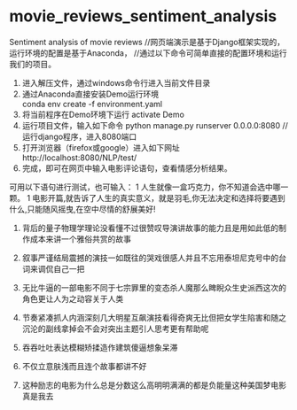 # movie_reviews_sentiment_analysis
Sentiment analysis of movie reviews 
//网页端演示是基于Django框架实现的，运行环境的配置是基于Anaconda，
//通过以下命令可简单直接的配置环境和运行我们的项目。

1. 进入解压文件，通过windows命令行进入当前文件目录
2. 通过Anaconda直接安装Demo运行环境    
	conda env create -f environment.yaml
3. 将当前程序在Demo环境下运行
	activate Demo  
4. 运行项目文件，输入如下命令
	python manage.py runserver 0.0.0.0:8080            //运行django程序，进入8080端口
5. 打开浏览器（firefox或google）进入如下网址
	http://localhost:8080/NLP/test/
6. 完成，即可在网页中输入电影评论语句，查看情感分析结果。



可用以下语句进行测试，也可输入：
1 人生就像一盒巧克力，你不知道会选中哪一颗。
1 电影开篇,就告诉了人生的真实意义，就是羽毛,你无法决定和选择将要遇到什么,只能随风摇曳,在空中尽情的舒展美好!
1. 背后的量子物理学理论没看懂不过很赞叹导演讲故事的能力且是用如此低的制作成本来讲一个雅俗共赏的故事
1. 叙事严谨结局震撼的演技一如既往的哭戏很感人并且不忘用泰坦尼克号中的台词来调侃自己一把
1. 无比牛逼的一部电影不同于七宗罪里的变态杀人魔那么睥睨众生史派西这次的角色更让人为之动容关于人类
1. 节奏紧凑抓人内涵深刻几大明星互飙演技看得奇爽无比但把女学生陷害和随之沉沦的副线拿掉会不会对突出主题引人思考更有帮助呢


0. 吞吞吐吐表达模糊矫揉造作建筑傻逼想象呆滞
0. 不仅立意肤浅而且连个故事都讲不好
0. 这种励志的电影为什么总是分数这么高明明满满的都是负能量这种美国梦电影真是我去
